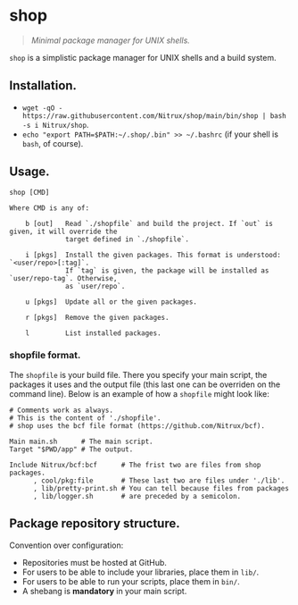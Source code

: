 # shop

> _Minimal package manager for UNIX shells._

`shop` is a simplistic package manager for UNIX shells and a build system.


## Installation.

- `wget -qO - https://raw.githubusercontent.com/Nitrux/shop/main/bin/shop | bash -s i Nitrux/shop`.
- `echo "export PATH=$PATH:~/.shop/.bin" >> ~/.bashrc` (if your shell is `bash`, of course).


## Usage.

```
shop [CMD]

Where CMD is any of:

    b [out]   Read `./shopfile` and build the project. If `out` is given, it will override the
              target defined in `./shopfile`.

    i [pkgs]  Install the given packages. This format is understood: `<user/repo>[:tag]`.
              If `tag` is given, the package will be installed as `user/repo-tag`. Otherwise,
              as `user/repo`.

    u [pkgs]  Update all or the given packages.

    r [pkgs]  Remove the given packages.

    l         List installed packages.
```

### shopfile format.

The `shopfile` is your build file. There you specify your main script, the packages it uses and
the output file (this last one can be overriden on the command line). Below is an example of how
a `shopfile` might look like:

```
# Comments work as always.
# This is the content of './shopfile'.
# shop uses the bcf file format (https://github.com/Nitrux/bcf).

Main main.sh      # The main script.
Target "$PWD/app" # The output.

Include Nitrux/bcf:bcf      # The frist two are files from shop packages.
      , cool/pkg:file       # These last two are files under './lib'.
      , lib/pretty-print.sh # You can tell because files from packages
      , lib/logger.sh       # are preceded by a semicolon.
```


## Package repository structure.

Convention over configuration:

- Repositories must be hosted at GitHub.
- For users to be able to include your libraries, place them in `lib/`.
- For users to be able to run your scripts, place them in `bin/`.
- A shebang is __mandatory__ in your main script.
